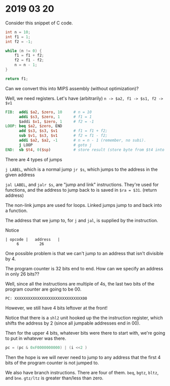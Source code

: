 # 2019 03 20


Consider this snippet of C code.

```c
int n = 10;
int f1 = 1;
int f2 = -1;

while (n != 0) {
    f1 = f1 + f2;
    f2 = f1 - f2;
    n = n - 1;
}

return f1;
```

Can we convert this into MIPS assembly (without optimization)?

Well, we need registers. Let's have (arbitrarily) `n -> $a2, f1 -> $s1, f2 -> $v1`

```mips
FIB:  addi $a2, $zero, 10     # n = 10
      addi $s3, $zero, 1      # f1 = 1
      $addi $v1, $zero, 1     # f2 = -1
LOOP: beq $a2, $zero, END
      add $s3, $s3, $v1       # f1 = f1 + f2;
      sub $v1, $s3, $v1       # f2 = f1 - f2;
      addi $a2, $a2, -1       # n = n - 1 (remember, no subi).
      j LOOP                  # goto j
END:  sb $t4, 0($sp)          # store result (store byte from $t4 into $sp)
```

There are 4 types of jumps

`j LABEL`, which is a normal jump
`jr $s`, which jumps to the address in the given address

`jal LABEL`, and `jalr $s`, are "jump and link" instructions. They're used for functions, and the address to jump back to is saved in `$ra = $31`. (return address)

The non-link jumps are used for loops. Linked jumps jump to and back into a function.

The address that we jump to, for `j` and `jal`, is supplied by the instruction.

Notice
```
| opcode |   address   |
     6         26
```

One possible problem is that we can't jump to an address that isn't divisible by 4. 

The program counter is 32 bits end to end. How can we specify an address in only 26 bits??

Well, since all the instructions are multiple of 4s, the last two bits of the program counter are going to be 00.

```
PC: XXXXXXXXXXXXXXXXXXXXXXXXXXXXXX00
```

However, we still have 4 bits leftover at the front!

Notice that there is a `shl2` unit hooked up the the instruction register, which shifts the address by 2 (since all jumpable addresses end in 00).

Then for the upper 4 bits, whatever bits were there to start with, we're going to put in whatever was there.

```c
pc = (pc & 0xF0000000000) | (i <<2 )
```

Then the hope is we will never need to jump to any address that the first 4 bits of the program counter is not jumped to.


We also have branch instructions. There are four of them. `beq`, `bgtz`, `bltz`, and `bne`. `gtz/ltz` is greater than/less than zero.
